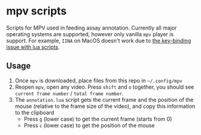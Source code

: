 ﻿# mpv scripts

Scripts for MPV used in feeding assay annotation. Currently all major operating systems are supported, however only vanilla `mpv` player is support. For example, `IINA` on MacOS doesn't work due to [the key-binding issue with lua scripts](https://github.com/iina/iina/issues/2140).

## Usage

1. Once `mpv` is downloaded, place files from this repo in `~/.config/mpv`
2. Reopen `mpv`, open any video. Press `shift` and `o` together, you should see `current frame number` / `total frame number`.
3. The `annotation.lua` script gets the current frame and the position of the mouse (relative to the frame size of the video), and copy this information to the clipboard
   + Press `g` (lower case) to get the current frame (starts from 0)
   + Press `c` (lower case) to get the position of the mouse
